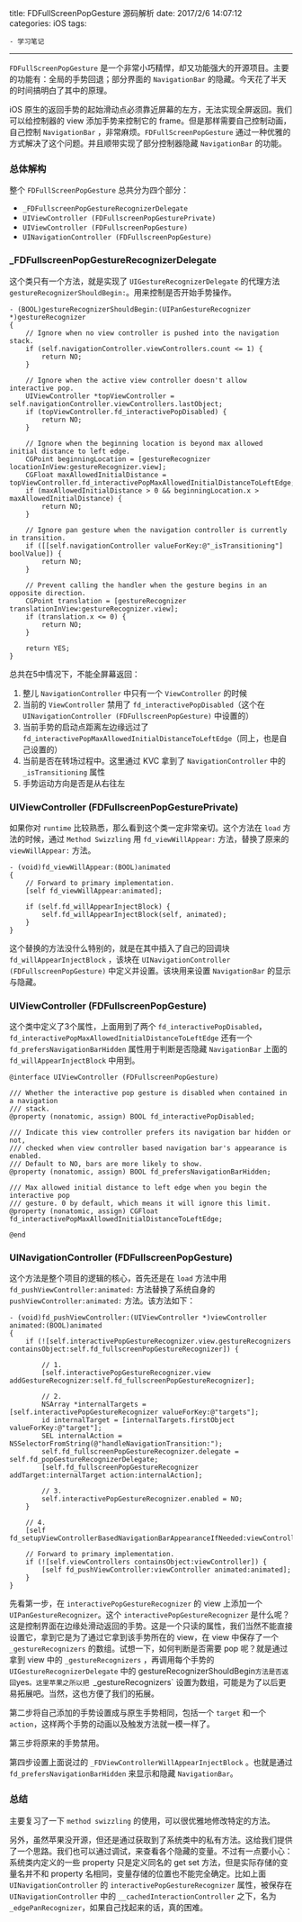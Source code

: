 title: FDFullScreenPopGesture 源码解析
date: 2017/2/6 14:07:12  
categories: iOS
tags: 

	- 学习笔记
---

`FDFullScreenPopGesture` 是一个非常小巧精悍，却又功能强大的开源项目。主要的功能有：全局的手势回退；部分界面的 `NavigationBar` 的隐藏。今天花了半天的时间搞明白了其中的原理。

<!--more-->

iOS 原生的返回手势的起始滑动点必须靠近屏幕的左方，无法实现全屏返回。我们可以给控制器的 view 添加手势来控制它的 frame。但是那样需要自己控制动画，自己控制 `NavigationBar` ，非常麻烦。`FDFullScreenPopGesture` 通过一种优雅的方式解决了这个问题。并且顺带实现了部分控制器隐藏 `NavigationBar` 的功能。



### 总体解构

整个 `FDFullScreenPopGesture` 总共分为四个部分：

- `_FDFullscreenPopGestureRecognizerDelegate`
- `UIViewController (FDFullscreenPopGesturePrivate)`
- `UIViewController (FDFullscreenPopGesture)`
- `UINavigationController (FDFullscreenPopGesture)`

###  _FDFullscreenPopGestureRecognizerDelegate

这个类只有一个方法，就是实现了 `UIGestureRecognizerDelegate` 的代理方法 `gestureRecognizerShouldBegin:`。用来控制是否开始手势操作。

```objc
- (BOOL)gestureRecognizerShouldBegin:(UIPanGestureRecognizer *)gestureRecognizer
{
    // Ignore when no view controller is pushed into the navigation stack.
    if (self.navigationController.viewControllers.count <= 1) {
        return NO;
    }
    
    // Ignore when the active view controller doesn't allow interactive pop.
    UIViewController *topViewController = self.navigationController.viewControllers.lastObject;
    if (topViewController.fd_interactivePopDisabled) {
        return NO;
    }
    
    // Ignore when the beginning location is beyond max allowed initial distance to left edge.
    CGPoint beginningLocation = [gestureRecognizer locationInView:gestureRecognizer.view];
    CGFloat maxAllowedInitialDistance = topViewController.fd_interactivePopMaxAllowedInitialDistanceToLeftEdge;
    if (maxAllowedInitialDistance > 0 && beginningLocation.x > maxAllowedInitialDistance) {
        return NO;
    }

    // Ignore pan gesture when the navigation controller is currently in transition.
    if ([[self.navigationController valueForKey:@"_isTransitioning"] boolValue]) {
        return NO;
    }
   
    // Prevent calling the handler when the gesture begins in an opposite direction.
    CGPoint translation = [gestureRecognizer translationInView:gestureRecognizer.view];
    if (translation.x <= 0) {
        return NO;
    }
    
    return YES;
}
```

总共在5中情况下，不能全屏幕返回：

1. 整儿 `NavigationController` 中只有一个 `ViewController` 的时候
2. 当前的 `ViewController` 禁用了 `fd_interactivePopDisabled`（这个在 `UINavigationController (FDFullscreenPopGesture)` 中设置的）
3. 当前手势的启动点距离左边缘远过了 `fd_interactivePopMaxAllowedInitialDistanceToLeftEdge`（同上，也是自己设置的）
4. 当前是否在转场过程中。这里通过 KVC 拿到了 `NavigationController` 中的 `_isTransitioning` 属性
5. 手势运动方向是否是从右往左

### **UIViewController (FDFullscreenPopGesturePrivate)**

如果你对 `runtime` 比较熟悉，那么看到这个类一定非常亲切。这个方法在 `load` 方法的时候，通过 `Method Swizzling` 用 `fd_viewWillAppear:` 方法，替换了原来的 `viewWillAppear:` 方法。

```objc
- (void)fd_viewWillAppear:(BOOL)animated
{
    // Forward to primary implementation.
    [self fd_viewWillAppear:animated];
    
    if (self.fd_willAppearInjectBlock) {
        self.fd_willAppearInjectBlock(self, animated);
    }
}
```

这个替换的方法没什么特别的，就是在其中插入了自己的回调块 `fd_willAppearInjectBlock` ，该块在 `UINavigationController (FDFullscreenPopGesture)` 中定义并设置。该块用来设置 `NavigationBar` 的显示与隐藏。

###  UIViewController (FDFullscreenPopGesture)

这个类中定义了3个属性，上面用到了两个 `fd_interactivePopDisabled`，`fd_interactivePopMaxAllowedInitialDistanceToLeftEdge` 还有一个 `fd_prefersNavigationBarHidden` 属性用于判断是否隐藏 `NavigationBar` 上面的 `fd_willAppearInjectBlock` 中用到。

```objc
@interface UIViewController (FDFullscreenPopGesture)

/// Whether the interactive pop gesture is disabled when contained in a navigation
/// stack.
@property (nonatomic, assign) BOOL fd_interactivePopDisabled;

/// Indicate this view controller prefers its navigation bar hidden or not,
/// checked when view controller based navigation bar's appearance is enabled.
/// Default to NO, bars are more likely to show.
@property (nonatomic, assign) BOOL fd_prefersNavigationBarHidden;

/// Max allowed initial distance to left edge when you begin the interactive pop
/// gesture. 0 by default, which means it will ignore this limit.
@property (nonatomic, assign) CGFloat fd_interactivePopMaxAllowedInitialDistanceToLeftEdge;

@end
```



### UINavigationController (FDFullscreenPopGesture)

这个方法是整个项目的逻辑的核心，首先还是在 `load` 方法中用 `fd_pushViewController:animated:` 方法替换了系统自身的 `pushViewController:animated:` 方法。该方法如下：

```objc
- (void)fd_pushViewController:(UIViewController *)viewController animated:(BOOL)animated
{
    if (![self.interactivePopGestureRecognizer.view.gestureRecognizers containsObject:self.fd_fullscreenPopGestureRecognizer]) {

        // 1.
        [self.interactivePopGestureRecognizer.view addGestureRecognizer:self.fd_fullscreenPopGestureRecognizer];

        // 2.
        NSArray *internalTargets = [self.interactivePopGestureRecognizer valueForKey:@"targets"];
        id internalTarget = [internalTargets.firstObject valueForKey:@"target"];
        SEL internalAction = NSSelectorFromString(@"handleNavigationTransition:");
        self.fd_fullscreenPopGestureRecognizer.delegate = self.fd_popGestureRecognizerDelegate;
        [self.fd_fullscreenPopGestureRecognizer addTarget:internalTarget action:internalAction];

        // 3.
        self.interactivePopGestureRecognizer.enabled = NO;
    }

    // 4.
    [self fd_setupViewControllerBasedNavigationBarAppearanceIfNeeded:viewController];

    // Forward to primary implementation.
    if (![self.viewControllers containsObject:viewController]) {
        [self fd_pushViewController:viewController animated:animated];
    }
}
```

先看第一步，在 `interactivePopGestureRecognizer` 的 view 上添加一个 `UIPanGestureRecognizer`。这个 `interactivePopGestureRecognizer` 是什么呢？ 这是控制界面在边缘处滑动返回的手势。这是一个只读的属性，我们当然不能直接设置它，拿到它是为了通过它拿到该手势所在的 view，在 view 中保存了一个 `_gestureRecognizers` 的数组。试想一下，如何判断是否需要 pop 呢？就是通过拿到 view 中的  `_gestureRecognizers` ，再调用每个手势的 `UIGestureRecognizerDelegate` 中的 gestureRecognizerShouldBegin` 方法是否返回 `yes`。这里苹果之所以把 `_gestureRecognizers` 设置为数组，可能是为了以后更易拓展吧。当然，这也方便了我们的拓展。

第二步将自己添加的手势设置成与原生手势相同，包括一个 `target` 和一个 `action`，这样两个手势的动画以及触发方法就一模一样了。

第三步将原来的手势禁用。

第四步设置上面说过的 `_FDViewControllerWillAppearInjectBlock` 。也就是通过 `fd_prefersNavigationBarHidden` 来显示和隐藏 `NavigationBar`。



### 总结

主要复习了一下 `method swizzling` 的使用，可以很优雅地修改特定的方法。

另外，虽然苹果没开源，但还是通过获取到了系统类中的私有方法。这给我们提供了一个思路。我们也可以通过调试，来查看各个隐藏的变量。不过有一点要小心：系统类内定义的一些 property 只是定义同名的 get set 方法，但是实际存储的变量名并不和 property 名相同，变量存储的位置也不能完全确定。比如上面 `UINavigationController` 的 `interactivePopGestureRecognizer` 属性，被保存在 `UINavigationController` 中的 `__cachedInteractionController` 之下，名为 `_edgePanRecognizer`，如果自己找起来的话，真的困难。



